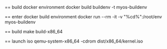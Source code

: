 == build docker environment
docker build buildenv -t myos-buildenv

== enter docker build environment
docker run --rm -it -v "%cd%":/root/env myos-buildenv

== build
make build-x86_64

== launch iso
qemu-system-x86_64 -cdrom dist/x86_64/kernel.iso

